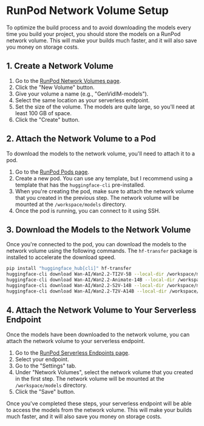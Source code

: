 # RunPod Network Volume Setup

To optimize the build process and to avoid downloading the models every time you build your project, you should store the models on a RunPod network volume. This will make your builds much faster, and it will also save you money on storage costs.

## 1. Create a Network Volume

1.  Go to the [RunPod Network Volumes page](https://www.runpod.io/console/user/storage).
2.  Click the "New Volume" button.
3.  Give your volume a name (e.g., "GenVidIM-models").
4.  Select the same location as your serverless endpoint.
5.  Set the size of the volume. The models are quite large, so you'll need at least 100 GB of space.
6.  Click the "Create" button.

## 2. Attach the Network Volume to a Pod

To download the models to the network volume, you'll need to attach it to a pod.

1.  Go to the [RunPod Pods page](https://www.runpod.io/console/pods).
2.  Create a new pod. You can use any template, but I recommend using a template that has the `huggingface-cli` pre-installed.
3.  When you're creating the pod, make sure to attach the network volume that you created in the previous step. The network volume will be mounted at the `/workspace/models` directory.
4.  Once the pod is running, you can connect to it using SSH.

## 3. Download the Models to the Network Volume

Once you're connected to the pod, you can download the models to the network volume using the following commands. The `hf-transfer` package is installed to accelerate the download speed.

```bash
pip install "huggingface_hub[cli]" hf-transfer
huggingface-cli download Wan-AI/Wan2.2-TI2V-5B --local-dir /workspace/models/Wan2.2-TI2V-5B --quiet
huggingface-cli download Wan-AI/Wan2.2-Animate-14B --local-dir /workspace/models/Wan2.2-Animate-14B --quiet
huggingface-cli download Wan-AI/Wan2.2-S2V-14B --local-dir /workspace/models/Wan2.2-S2V-14B --quiet
huggingface-cli download Wan-AI/Wan2.2-T2V-A14B --local-dir /workspace/models/Wan2.2-T2V-A14B --quiet
```

## 4. Attach the Network Volume to Your Serverless Endpoint

Once the models have been downloaded to the network volume, you can attach the network volume to your serverless endpoint.

1.  Go to the [RunPod Serverless Endpoints page](https://www.runpod.io/console/serverless).
2.  Select your endpoint.
3.  Go to the "Settings" tab.
4.  Under "Network Volumes", select the network volume that you created in the first step. The network volume will be mounted at the `/workspace/models` directory.
5.  Click the "Save" button.

Once you've completed these steps, your serverless endpoint will be able to access the models from the network volume. This will make your builds much faster, and it will also save you money on storage costs.
